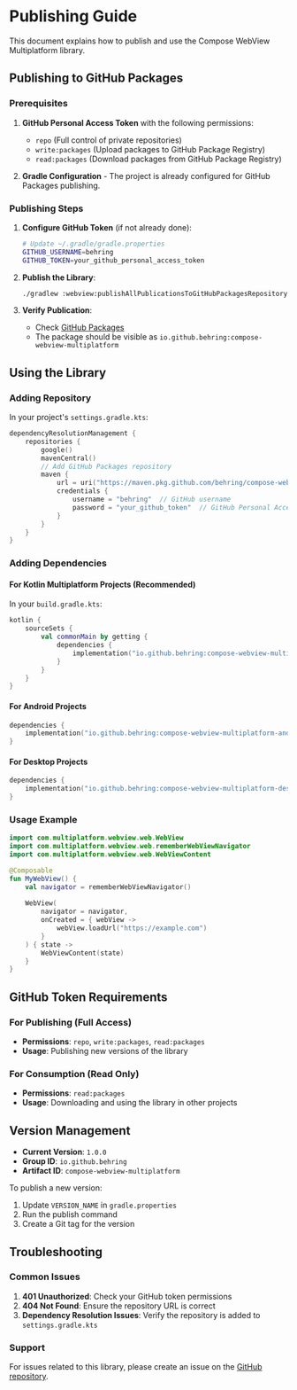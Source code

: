 # Publishing Guide

This document explains how to publish and use the Compose WebView Multiplatform library.

## Publishing to GitHub Packages

### Prerequisites

1. **GitHub Personal Access Token** with the following permissions:
   - `repo` (Full control of private repositories)
   - `write:packages` (Upload packages to GitHub Package Registry)
   - `read:packages` (Download packages from GitHub Package Registry)

2. **Gradle Configuration** - The project is already configured for GitHub Packages publishing.

### Publishing Steps

1. **Configure GitHub Token** (if not already done):
   ```bash
   # Update ~/.gradle/gradle.properties
   GITHUB_USERNAME=behring
   GITHUB_TOKEN=your_github_personal_access_token
   ```

2. **Publish the Library**:
   ```bash
   ./gradlew :webview:publishAllPublicationsToGitHubPackagesRepository
   ```

3. **Verify Publication**:
   - Check [GitHub Packages](https://github.com/behring/compose-webview-multiplatform/packages)
   - The package should be visible as `io.github.behring:compose-webview-multiplatform`

## Using the Library

### Adding Repository

In your project's `settings.gradle.kts`:

```kotlin
dependencyResolutionManagement {
    repositories {
        google()
        mavenCentral()
        // Add GitHub Packages repository
        maven {
            url = uri("https://maven.pkg.github.com/behring/compose-webview-multiplatform")
            credentials {
                username = "behring"  // GitHub username
                password = "your_github_token"  // GitHub Personal Access Token with read:packages permission
            }
        }
    }
}
```

### Adding Dependencies

#### For Kotlin Multiplatform Projects (Recommended)

In your `build.gradle.kts`:

```kotlin
kotlin {
    sourceSets {
        val commonMain by getting {
            dependencies {
                implementation("io.github.behring:compose-webview-multiplatform:1.0.0")
            }
        }
    }
}
```

#### For Android Projects

```kotlin
dependencies {
    implementation("io.github.behring:compose-webview-multiplatform-android:1.0.0")
}
```

#### For Desktop Projects

```kotlin
dependencies {
    implementation("io.github.behring:compose-webview-multiplatform-desktop:1.0.0")
}
```

### Usage Example

```kotlin
import com.multiplatform.webview.web.WebView
import com.multiplatform.webview.web.rememberWebViewNavigator
import com.multiplatform.webview.web.WebViewContent

@Composable
fun MyWebView() {
    val navigator = rememberWebViewNavigator()
    
    WebView(
        navigator = navigator,
        onCreated = { webView ->
            webView.loadUrl("https://example.com")
        }
    ) { state ->
        WebViewContent(state)
    }
}
```

## GitHub Token Requirements

### For Publishing (Full Access)
- **Permissions**: `repo`, `write:packages`, `read:packages`
- **Usage**: Publishing new versions of the library

### For Consumption (Read Only)
- **Permissions**: `read:packages`
- **Usage**: Downloading and using the library in other projects

## Version Management

- **Current Version**: `1.0.0`
- **Group ID**: `io.github.behring`
- **Artifact ID**: `compose-webview-multiplatform`

To publish a new version:
1. Update `VERSION_NAME` in `gradle.properties`
2. Run the publish command
3. Create a Git tag for the version

## Troubleshooting

### Common Issues

1. **401 Unauthorized**: Check your GitHub token permissions
2. **404 Not Found**: Ensure the repository URL is correct
3. **Dependency Resolution Issues**: Verify the repository is added to `settings.gradle.kts`

### Support

For issues related to this library, please create an issue on the [GitHub repository](https://github.com/behring/compose-webview-multiplatform).
